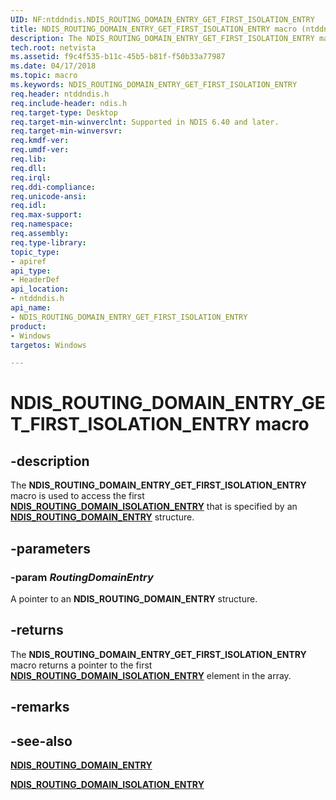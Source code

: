 ```yaml
---
UID: NF:ntddndis.NDIS_ROUTING_DOMAIN_ENTRY_GET_FIRST_ISOLATION_ENTRY
title: NDIS_ROUTING_DOMAIN_ENTRY_GET_FIRST_ISOLATION_ENTRY macro (ntddndis.h)
description: The NDIS_ROUTING_DOMAIN_ENTRY_GET_FIRST_ISOLATION_ENTRY macro is used to access the first NDIS_ROUTING_DOMAIN_ISOLATION_ENTRY that is specified by an NDIS_ROUTING_DOMAIN_ENTRY structure.
tech.root: netvista
ms.assetid: f9c4f535-b11c-45b5-b81f-f50b33a77987
ms.date: 04/17/2018
ms.topic: macro
ms.keywords: NDIS_ROUTING_DOMAIN_ENTRY_GET_FIRST_ISOLATION_ENTRY
req.header: ntddndis.h
req.include-header: ndis.h
req.target-type: Desktop
req.target-min-winverclnt: Supported in NDIS 6.40 and later.
req.target-min-winversvr:
req.kmdf-ver:
req.umdf-ver:
req.lib:
req.dll:
req.irql: 
req.ddi-compliance:
req.unicode-ansi:
req.idl:
req.max-support:
req.namespace:
req.assembly:
req.type-library: 
topic_type: 
- apiref
api_type: 
- HeaderDef
api_location: 
- ntddndis.h
api_name: 
- NDIS_ROUTING_DOMAIN_ENTRY_GET_FIRST_ISOLATION_ENTRY
product:
- Windows
targetos: Windows

---
```


# NDIS_ROUTING_DOMAIN_ENTRY_GET_FIRST_ISOLATION_ENTRY macro


## -description

The **NDIS_ROUTING_DOMAIN_ENTRY_GET_FIRST_ISOLATION_ENTRY** macro is used to access the first [**NDIS_ROUTING_DOMAIN_ISOLATION_ENTRY**](ns-ntddndis-_ndis_routing_domain_isolation_entry.md) that is specified by an [**NDIS_ROUTING_DOMAIN_ENTRY**](ns-ntddndis-_ndis_routing_domain_entry.md) structure.

## -parameters

### -param _RoutingDomainEntry_

A pointer to an **NDIS_ROUTING_DOMAIN_ENTRY** structure.

## -returns

The **NDIS_ROUTING_DOMAIN_ENTRY_GET_FIRST_ISOLATION_ENTRY** macro returns a pointer to the first [**NDIS_ROUTING_DOMAIN_ISOLATION_ENTRY**](ns-ntddndis-_ndis_routing_domain_isolation_entry.md) element in the array.

## -remarks

## -see-also

[**NDIS_ROUTING_DOMAIN_ENTRY**](ns-ntddndis-_ndis_routing_domain_entry.md)

[**NDIS_ROUTING_DOMAIN_ISOLATION_ENTRY**](ns-ntddndis-_ndis_routing_domain_isolation_entry.md)
